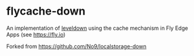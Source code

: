 # flycache-down

An implementation of [leveldown](https://github.com/Level/leveldown) using the cache mechanism in Fly Edge Apps (see https://fly.io)

Forked from https://github.com/No9/localstorage-down
